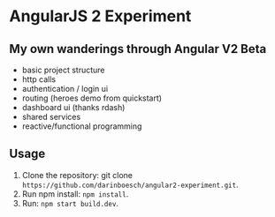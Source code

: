 # AngularJS 2 Experiment
## My own wanderings through Angular V2 Beta
* basic project structure
* http calls
* authentication / login ui
* routing (heroes demo from quickstart)
* dashboard ui (thanks rdash)
* shared services
* reactive/functional programming

## Usage

1. Clone the repository: git clone `https://github.com/darinboesch/angular2-experiment.git`.
2. Run npm install: `npm install`.
3. Run: `npm start build.dev`.

